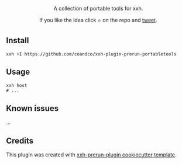 <p align="center">
A collection of portable tools for xxh.
</p>

<p align="center">  
If you like the idea click ⭐ on the repo and <a href="https://twitter.com/intent/tweet?text=Nice%20plugin%20for%20the%20xxh%20project!&url=https://github.com/coandco/xxh-plugin-prerun-portabletools" target="_blank">tweet</a>.
</p>

## Install
```shell
xxh +I https://github.com/coandco/xxh-plugin-prerun-portabletools
```

## Usage
```shell
xxh host
# ...
```

## Known issues

...

## Credits

This plugin was created with [xxh-prerun-plugin cookiecutter template](https://github.com/xxh/cookiecutter-xxh-plugin-prerun).